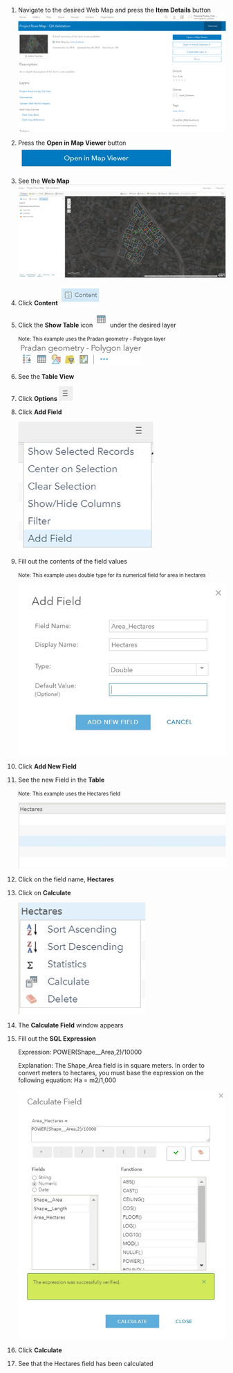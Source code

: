 
1. Navigate to the desired Web Map and press the **Item Details** button
![](imgs/image1.png)

1. Press the **Open in Map Viewer** button
![](imgs/image6.jpg)

1. See the **Web Map** 
![](imgs/image3.jpg)

1. Click **Content** 
![](imgs/image2.jpg)

1. Click the **Show Table** icon ![](imgs/image4.jpg) 
 under the desired layer

    <small>Note: This example uses the Pradan geometry - Polygon layer</small>
![](imgs/image12.jpg)

1. See the **Table View**

1. Click **Options** ![](imgs/image5.jpg)

1. Click **Add Field**

    ![](imgs/image9.jpg)

2. Fill out the contents of the field values 

    <small>Note: This example uses double type for its numerical field for area in hectares</small>

    ![](imgs/image10.jpg)

1. Click **Add New Field**

1. See the new Field in the **Table**

    <small>Note: This example uses the Hectares field</small>

    ![](imgs/image7.jpg)

1. Click on the field name, **Hectares**

1. Click on **Calculate**

    ![](imgs/image11.jpg)

1. The **Calculate Field** window appears

1. Fill out the **SQL Expression**

    Expression: POWER(Shape__Area,2)/10000
    
    Explanation:	The Shape_Area field is in square meters. In order to convert meters to hectares, 
you must base the expression on the following equation: Ha = m2/1,000

    ![](imgs/image8.jpg)


1. Click **Calculate**

1. See that the Hectares field has been calculated

